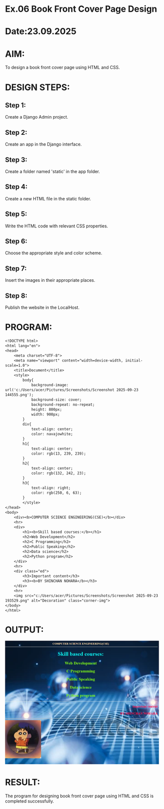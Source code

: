 # Ex.06 Book Front Cover Page Design
# Date:23.09.2025
# AIM:
To design a book front cover page using HTML and CSS.

# DESIGN STEPS:
## Step 1:
Create a Django Admin project.

## Step 2:
Create an app in the Django interface.

## Step 3:
Create a folder named 'static' in the app folder.

## Step 4:
Create a new HTML file in the static folder.

## Step 5:
Write the HTML code with relevant CSS properties.

## Step 6:
Choose the appropriate style and color scheme.

## Step 7:
Insert the images in their appropriate places.

## Step 8:
Publish the website in the LocalHost.

# PROGRAM:
```
<!DOCTYPE html>
<html lang="en">
<head>
    <meta charset="UTF-8">
    <meta name="viewport" content="width=device-width, initial-scale=1.0">
    <title>Document</title>
    <style>
        body{
            background-image: url('c:/Users/acer/Pictures/Screenshots/Screenshot 2025-09-23 144555.png');
            background-size: cover;
            background-repeat: no-repeat;
            height: 800px;
            width: 900px;
        }
        div{
            text-align: center;
            color: navajowhite;
        }
        h1{
            text-align: center;
            color: rgb(13, 239, 239);
        }
        h2{
            text-align: center;
            color: rgb(132, 242, 23);
        }
        h3{
            text-align: right;
            color: rgb(250, 6, 63);
        }
        </style>
</head>
<body>
    <div><b>COMPUTER SCIENCE ENGINEERING(CSE)</b></div>
    <hr>
    <div>
        <h1><b>Skill based courses:</b></h1>
        <h2>Web Development</h2>
        <h2>C Programming</h2>
        <h2>Public Speaking</h2>
        <h2>Data science</h2>
        <h2>Python program</h2>
    </div>
    <hr>
    <div class="ed">
        <h3>Important content</h3>
        <h3><b>BY SHINCHAN NOHARA</b></h3>
    </div>
    <hr>
    <img src="c:/Users/acer/Pictures/Screenshots/Screenshot 2025-09-23 193529.png" alt="Decoration" class="corner-img">
</body>
</html>
```



# OUTPUT:
![alt text](<Screenshot 2025-09-23 200948.png>)



# RESULT:
The program for designing book front cover page using HTML and CSS is completed successfully.
